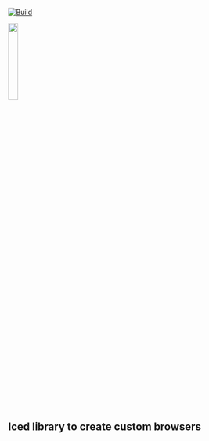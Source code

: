 [![Build](https://github.com/LegitCamper/rust-browser/actions/workflows/ci.yml/badge.svg)](https://github.com/LegitCamper/rust-browser/actions/workflows/ci.yml)

<img src="https://raw.githubusercontent.com/gist/hecrj/ad7ecd38f6e47ff3688a38c79fd108f0/raw/74384875ecbad02ae2a926425e9bcafd0695bade/color.svg" width=20% height=20%>

## Iced library to create custom browsers
